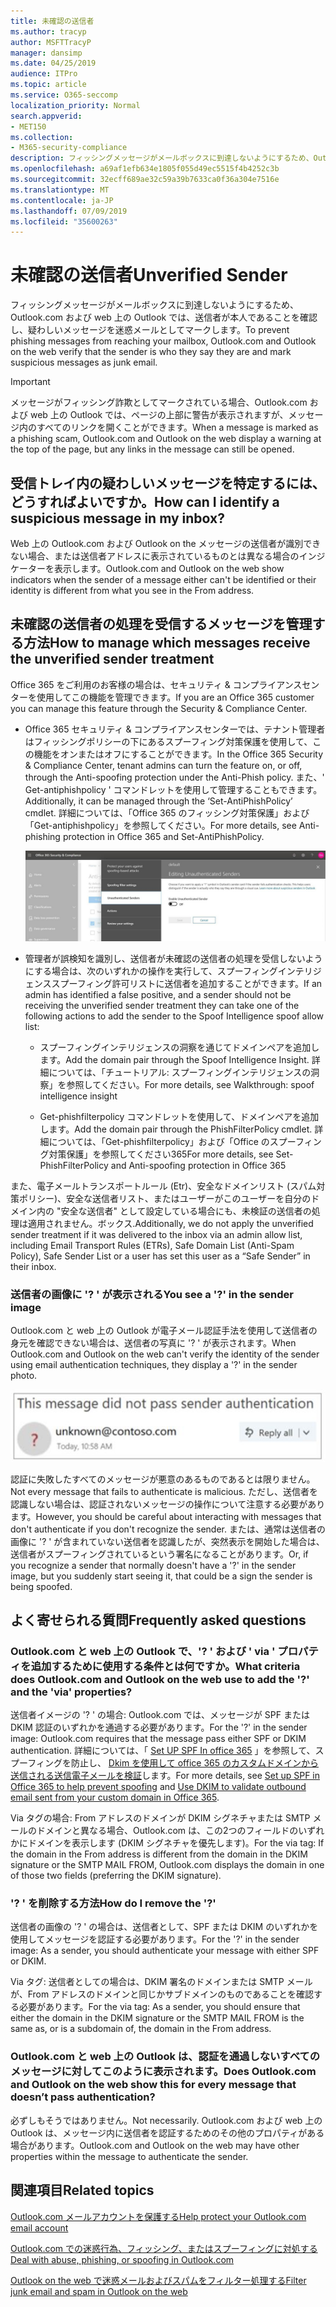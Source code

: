 ```yaml
---
title: 未確認の送信者
ms.author: tracyp
author: MSFTTracyP
manager: dansimp
ms.date: 04/25/2019
audience: ITPro
ms.topic: article
ms.service: O365-seccomp
localization_priority: Normal
search.appverid:
- MET150
ms.collection:
- M365-security-compliance
description: フィッシングメッセージがメールボックスに到達しないようにするため、Outlook.com および web 上の Outlook では、送信者が本人であることを確認し、疑わしいメッセージを迷惑メールとしてマークします。
ms.openlocfilehash: a69af1efb634e1805f055d49ec5515f4b4252c3b
ms.sourcegitcommit: 32ecff689ae32c59a39b7633ca0f36a304e7516e
ms.translationtype: MT
ms.contentlocale: ja-JP
ms.lasthandoff: 07/09/2019
ms.locfileid: "35600263"
---
```

# <a name="unverified-sender"></a><span data-ttu-id="a5003-103">未確認の送信者</span><span class="sxs-lookup"><span data-stu-id="a5003-103">Unverified Sender</span></span>

<span data-ttu-id="a5003-104">フィッシングメッセージがメールボックスに到達しないようにするため、Outlook.com および web 上の Outlook では、送信者が本人であることを確認し、疑わしいメッセージを迷惑メールとしてマークします。</span><span class="sxs-lookup"><span data-stu-id="a5003-104">To prevent phishing messages from reaching your mailbox, Outlook.com and Outlook on the web verify that the sender is who they say they are and mark suspicious messages as junk email.</span></span>

> [!IMPORTANT]
> <span data-ttu-id="a5003-105">メッセージがフィッシング詐欺としてマークされている場合、Outlook.com および web 上の Outlook では、ページの上部に警告が表示されますが、メッセージ内のすべてのリンクを開くことができます。</span><span class="sxs-lookup"><span data-stu-id="a5003-105">When a message is marked as a phishing scam, Outlook.com and Outlook on the web display a warning at the top of the page, but any links in the message can still be opened.</span></span>

## <a name="how-can-i-identify-a-suspicious-message-in-my-inbox"></a><span data-ttu-id="a5003-106">受信トレイ内の疑わしいメッセージを特定するには、どうすればよいですか。</span><span class="sxs-lookup"><span data-stu-id="a5003-106">How can I identify a suspicious message in my inbox?</span></span>

<span data-ttu-id="a5003-107">Web 上の Outlook.com および Outlook on the メッセージの送信者が識別できない場合、または送信者アドレスに表示されているものとは異なる場合のインジケーターを表示します。</span><span class="sxs-lookup"><span data-stu-id="a5003-107">Outlook.com and Outlook on the web show indicators when the sender of a message either can't be identified or their identity is different from what you see in the From address.</span></span>

## <a name="how-to-manage-which-messages-receive-the-unverified-sender-treatment"></a><span data-ttu-id="a5003-108">未確認の送信者の処理を受信するメッセージを管理する方法</span><span class="sxs-lookup"><span data-stu-id="a5003-108">How to manage which messages receive the unverified sender treatment</span></span> 

<span data-ttu-id="a5003-109">Office 365 をご利用のお客様の場合は、セキュリティ & コンプライアンスセンターを使用してこの機能を管理できます。</span><span class="sxs-lookup"><span data-stu-id="a5003-109">If you are an Office 365 customer you can manage this feature through the Security & Compliance Center.</span></span> 

- <span data-ttu-id="a5003-110">Office 365 セキュリティ & コンプライアンスセンターでは、テナント管理者はフィッシングポリシーの下にあるスプーフィング対策保護を使用して、この機能をオンまたはオフにすることができます。</span><span class="sxs-lookup"><span data-stu-id="a5003-110">In the Office 365 Security & Compliance Center, tenant admins can turn the feature on, or off, through the Anti-spoofing protection under the Anti-Phish policy.</span></span> <span data-ttu-id="a5003-111">また、' Get-antiphishpolicy ' コマンドレットを使用して管理することもできます。</span><span class="sxs-lookup"><span data-stu-id="a5003-111">Additionally, it can be managed through the ‘Set-AntiPhishPolicy’ cmdlet.</span></span> <span data-ttu-id="a5003-112">詳細については、「Office 365 のフィッシング対策保護」および「Get-antiphishpolicy」を参照してください。</span><span class="sxs-lookup"><span data-stu-id="a5003-112">For more details, see Anti-phishing protection in Office 365 and Set-AntiPhishPolicy.</span></span>

    ![グラフィックインターフェイスで認証されていない送信者を編集する。](media/unverified-sender-article-editing-unauthenticated-senders.jpg)

- <span data-ttu-id="a5003-114">管理者が誤検知を識別し、送信者が未確認の送信者の処理を受信しないようにする場合は、次のいずれかの操作を実行して、スプーフィングインテリジェンススプーフィング許可リストに送信者を追加することができます。</span><span class="sxs-lookup"><span data-stu-id="a5003-114">If an admin has identified a false positive, and a sender should not be receiving the unverified sender treatment they can take one of the following actions to add the sender to the Spoof Intelligence spoof allow list:</span></span>
        
    - <span data-ttu-id="a5003-115">スプーフィングインテリジェンスの洞察を通じてドメインペアを追加します。</span><span class="sxs-lookup"><span data-stu-id="a5003-115">Add the domain pair through the Spoof Intelligence Insight.</span></span> <span data-ttu-id="a5003-116">詳細については、「チュートリアル: スプーフィングインテリジェンスの洞察」を参照してください。</span><span class="sxs-lookup"><span data-stu-id="a5003-116">For more details, see Walkthrough: spoof intelligence insight</span></span>
                
    - <span data-ttu-id="a5003-117">Get-phishfilterpolicy コマンドレットを使用して、ドメインペアを追加します。</span><span class="sxs-lookup"><span data-stu-id="a5003-117">Add the domain pair through the PhishFilterPolicy cmdlet.</span></span> <span data-ttu-id="a5003-118">詳細については、「Get-phishfilterpolicy」および「Office のスプーフィング対策保護」を参照してください365</span><span class="sxs-lookup"><span data-stu-id="a5003-118">For more details, see Set-PhishFilterPolicy and Anti-spoofing protection in Office 365</span></span>

<span data-ttu-id="a5003-119">また、電子メールトランスポートルール (Etr)、安全なドメインリスト (スパム対策ポリシー)、安全な送信者リスト、またはユーザーがこのユーザーを自分のドメイン内の "安全な送信者" として設定している場合にも、未検証の送信者の処理は適用されません。ボックス.</span><span class="sxs-lookup"><span data-stu-id="a5003-119">Additionally, we do not apply the unverified sender treatment if it was delivered to the inbox via an admin allow list, including Email Transport Rules (ETRs), Safe Domain List (Anti-Spam Policy), Safe Sender List or a user has set this user as a “Safe Sender” in their inbox.</span></span>

### <a name="you-see-a--in-the-sender-image"></a><span data-ttu-id="a5003-120">送信者の画像に '? ' が表示される</span><span class="sxs-lookup"><span data-stu-id="a5003-120">You see a '?' in the sender image</span></span>

<span data-ttu-id="a5003-121">Outlook.com と web 上の Outlook が電子メール認証手法を使用して送信者の身元を確認できない場合は、送信者の写真に '? ' が表示されます。</span><span class="sxs-lookup"><span data-stu-id="a5003-121">When Outlook.com and Outlook on the web can't verify the identity of the sender using email authentication techniques, they display a '?' in the sender photo.</span></span> 

![メッセージが検証に合格しませんでした](media/message-did-not-pass-verification.jpg)

<span data-ttu-id="a5003-123">認証に失敗したすべてのメッセージが悪意のあるものであるとは限りません。</span><span class="sxs-lookup"><span data-stu-id="a5003-123">Not every message that fails to authenticate is malicious.</span></span> <span data-ttu-id="a5003-124">ただし、送信者を認識しない場合は、認証されないメッセージの操作について注意する必要があります。</span><span class="sxs-lookup"><span data-stu-id="a5003-124">However, you should be careful about interacting with messages that don't authenticate if you don't recognize the sender.</span></span> <span data-ttu-id="a5003-125">または、通常は送信者の画像に '? ' が含まれていない送信者を認識したが、突然表示を開始した場合は、送信者がスプーフィングされているという署名になることがあります。</span><span class="sxs-lookup"><span data-stu-id="a5003-125">Or, if you recognize a sender that normally doesn't have a '?' in the sender image, but you suddenly start seeing it, that could be a sign the sender is being spoofed.</span></span>

## <a name="frequently-asked-questions"></a><span data-ttu-id="a5003-126">よく寄せられる質問</span><span class="sxs-lookup"><span data-stu-id="a5003-126">Frequently asked questions</span></span>

### <a name="what-criteria-does-outlookcom-and-outlook-on-the-web-use-to-add-the--and-the-via-properties"></a><span data-ttu-id="a5003-127">Outlook.com と web 上の Outlook で、'? ' および ' via ' プロパティを追加するために使用する条件とは何ですか。</span><span class="sxs-lookup"><span data-stu-id="a5003-127">What criteria does Outlook.com and Outlook on the web use to add the '?' and the 'via' properties?</span></span>

<span data-ttu-id="a5003-128">送信者イメージの '? ' の場合: Outlook.com では、メッセージが SPF または DKIM 認証のいずれかを通過する必要があります。</span><span class="sxs-lookup"><span data-stu-id="a5003-128">For the '?' in the sender image:  Outlook.com requires that the message pass either SPF or DKIM authentication.</span></span> <span data-ttu-id="a5003-129">詳細については、「 [Set UP SPF In office 365](set-up-spf-in-office-365-to-help-prevent-spoofing.md) 」を参照して、スプーフィングを防止し、 [Dkim を使用して office 365 のカスタムドメインから送信される送信電子メールを検証](use-dkim-to-validate-outbound-email.md)します。</span><span class="sxs-lookup"><span data-stu-id="a5003-129">For more details, see [Set up SPF in Office 365 to help prevent spoofing](set-up-spf-in-office-365-to-help-prevent-spoofing.md) and [Use DKIM to validate outbound email sent from your custom domain in Office 365](use-dkim-to-validate-outbound-email.md).</span></span>

<span data-ttu-id="a5003-130">Via タグの場合: From アドレスのドメインが DKIM シグネチャまたは SMTP メールのドメインと異なる場合、Outlook.com は、この2つのフィールドのいずれかにドメインを表示します (DKIM シグネチャを優先します)。</span><span class="sxs-lookup"><span data-stu-id="a5003-130">For the via tag: If the domain in the From address is different from the domain in the DKIM signature or the SMTP MAIL FROM, Outlook.com displays the domain in one of those two fields (preferring the DKIM signature).</span></span>

### <a name="how-do-i-remove-the-"></a><span data-ttu-id="a5003-131">'? ' を削除する方法</span><span class="sxs-lookup"><span data-stu-id="a5003-131">How do I remove the '?'</span></span>

<span data-ttu-id="a5003-132">送信者の画像の '? ' の場合は、送信者として、SPF または DKIM のいずれかを使用してメッセージを認証する必要があります。</span><span class="sxs-lookup"><span data-stu-id="a5003-132">For the '?' in the sender image: As a sender, you should authenticate your message with either SPF or DKIM.</span></span>

<span data-ttu-id="a5003-133">Via タグ: 送信者としての場合は、DKIM 署名のドメインまたは SMTP メールが、From アドレスのドメインと同じかサブドメインのものであることを確認する必要があります。</span><span class="sxs-lookup"><span data-stu-id="a5003-133">For the via tag: As a sender, you should ensure that either the domain in the DKIM signature or the SMTP MAIL FROM is the same as, or is a subdomain of, the domain in the From address.</span></span>

### <a name="does-outlookcom-and-outlook-on-the-web-show-this-for-every-message-that-doesnt-pass-authentication"></a><span data-ttu-id="a5003-134">Outlook.com と web 上の Outlook は、認証を通過しないすべてのメッセージに対してこのように表示されます。</span><span class="sxs-lookup"><span data-stu-id="a5003-134">Does Outlook.com and Outlook on the web show this for every message that doesn’t pass authentication?</span></span>

<span data-ttu-id="a5003-135">必ずしもそうではありません。</span><span class="sxs-lookup"><span data-stu-id="a5003-135">Not necessarily.</span></span> <span data-ttu-id="a5003-136">Outlook.com および web 上の Outlook は、メッセージ内に送信者を認証するためのその他のプロパティがある場合があります。</span><span class="sxs-lookup"><span data-stu-id="a5003-136">Outlook.com and Outlook on the web may have other properties within the message to authenticate the sender.</span></span>

## <a name="related-topics"></a><span data-ttu-id="a5003-137">関連項目</span><span class="sxs-lookup"><span data-stu-id="a5003-137">Related topics</span></span>

[<span data-ttu-id="a5003-138">Outlook.com メールアカウントを保護する</span><span class="sxs-lookup"><span data-stu-id="a5003-138">Help protect your Outlook.com email account</span></span>](https://support.office.com/article/a4f20fc5-4307-4ece-8231-6d4d4bd8a9ba)

[<span data-ttu-id="a5003-139">Outlook.com での迷惑行為、フィッシング、またはスプーフィングに対処する</span><span class="sxs-lookup"><span data-stu-id="a5003-139">Deal with abuse, phishing, or spoofing in Outlook.com</span></span>](https://support.office.com/article/0d882ea5-eedc-4bed-aebc-079ffa1105a3)

[<span data-ttu-id="a5003-140">Outlook on the web で迷惑メールおよびスパムをフィルター処理する</span><span class="sxs-lookup"><span data-stu-id="a5003-140">Filter junk email and spam in Outlook on the web</span></span>](https://support.office.com/article/db786e79-54e2-40cc-904f-d89d57b7f41d)
